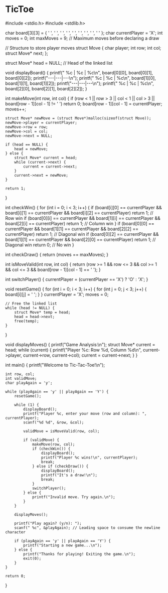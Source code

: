 # TicToe

#include <stdio.h>
#include <stdlib.h>

char board[3][3] = { ' ', ' ', ' ', ' ', ' ', ' ', ' ', ' ', ' ' };
char currentPlayer = 'X';
int moves = 0;
int maxMoves = 9; // Maximum moves before declaring a draw

// Structure to store player moves
struct Move {
    char player;
    int row;
    int col;
    struct Move* next;
};

struct Move* head = NULL; // Head of the linked list

void displayBoard() {
    printf(" %c | %c | %c\n", board[0][0], board[0][1], board[0][2]);
    printf("---|---|---\n");
    printf(" %c | %c | %c\n", board[1][0], board[1][1], board[1][2]);
    printf("---|---|---\n");
    printf(" %c | %c | %c\n", board[2][0], board[2][1], board[2][2]);
}

int makeMove(int row, int col) {
    if (row < 1 || row > 3 || col < 1 || col > 3 || board[row - 1][col - 1] != ' ')
        return 0;
    board[row - 1][col - 1] = currentPlayer;
    moves++;

    struct Move* newMove = (struct Move*)malloc(sizeof(struct Move));
    newMove->player = currentPlayer;
    newMove->row = row;
    newMove->col = col;
    newMove->next = NULL;

    if (head == NULL) {
        head = newMove;
    } else {
        struct Move* current = head;
        while (current->next) {
            current = current->next;
        }
        current->next = newMove;
    }

    return 1;
}

int checkWin() {
    for (int i = 0; i < 3; i++) {
        if (board[i][0] == currentPlayer && board[i][1] == currentPlayer && board[i][2] == currentPlayer)
            return 1;  // Row win
        if (board[0][i] == currentPlayer && board[1][i] == currentPlayer && board[2][i] == currentPlayer)
            return 1;  // Column win
    }
    if (board[0][0] == currentPlayer && board[1][1] == currentPlayer && board[2][2] == currentPlayer)
        return 1;  // Diagonal win
    if (board[0][2] == currentPlayer && board[1][1] == currentPlayer && board[2][0] == currentPlayer)
        return 1;  // Diagonal win
    return 0;  // No win
}

int checkDraw() {
    return (moves == maxMoves);
}

int isMoveValid(int row, int col) {
    return (row >= 1 && row <= 3 && col >= 1 && col <= 3 && board[row - 1][col - 1] == ' ');
}

int switchPlayer() {
    currentPlayer = (currentPlayer == 'X') ? 'O' : 'X';
}

void resetGame() {
    for (int i = 0; i < 3; i++) {
        for (int j = 0; j < 3; j++) {
            board[i][j] = ' ';
        }
    }
    currentPlayer = 'X';
    moves = 0;

    // Free the linked list
    while (head != NULL) {
        struct Move* temp = head;
        head = head->next;
        free(temp);
    }
}

void displayMoves() {
    printf("Game Analysis:\n");
    struct Move* current = head;
    while (current) {
        printf("Player %c: Row %d, Column %d\n", current->player, current->row, current->col);
        current = current->next;
    }
}

int main() {
    printf("Welcome to Tic-Tac-Toe!\n");

    int row, col;
    int validMove;
    char playAgain = 'y';

    while (playAgain == 'y' || playAgain == 'Y') {
        resetGame();

        while (1) {
            displayBoard();
            printf("Player %c, enter your move (row and column): ", currentPlayer);
            scanf("%d %d", &row, &col);

            validMove = isMoveValid(row, col);

            if (validMove) {
                makeMove(row, col);
                if (checkWin()) {
                    displayBoard();
                    printf("Player %c wins!\n", currentPlayer);
                    break;
                } else if (checkDraw()) {
                    displayBoard();
                    printf("It's a draw!\n");
                    break;
                }
                switchPlayer();
            } else {
                printf("Invalid move. Try again.\n");
            }
        }

        displayMoves();

        printf("Play again? (y/n): ");
        scanf(" %c", &playAgain); // Leading space to consume the newline character

        if (playAgain == 'y' || playAgain == 'Y') {
            printf("Starting a new game...\n");
        } else {
            printf("Thanks for playing! Exiting the game.\n");
            exit(0);
        }
    }

    return 0;
}
